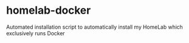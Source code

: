 # homelab-docker
Automated installation script to automatically install my HomeLab which exclusively runs Docker
